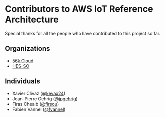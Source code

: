# Contributors to AWS IoT Reference Architecture
Special thanks for all the people who have contributed to this project so far.

## Organizations
* [56k.Cloud](https://www.56k.cloud/en)
* [HES-SO](https://www.hes-so.ch/en/homepage)

## Individuals
* Xavier Clivaz ([@kevax24](https://github.com/kevax24))
* Jean-Pierre Gehrig ([@jpgehrig](https://github.com/jpgehrig))
* Firas Cheaib ([@firsou](https://github.com/firsou))
* Fabien Vannel ([@fvannel](https://github.com/fvannel))
